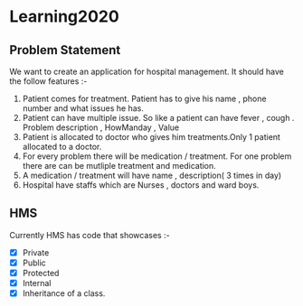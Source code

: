 # Learning2020

## Problem Statement

We want to create an application for hospital management. It should have the follow features :-

1. Patient comes for treatment. Patient has to give his name , phone number and what issues he has.
2. Patient can have multiple issue. So like a patient can have fever , cough . Problem description , HowManday , Value
3. Patient is allocated to doctor who gives him treatments.Only 1 patient allocated to a doctor.
4. For every problem there will be medication / treatment. For one problem there are can be mutliple treatment and medication.
5. A medication / treatment will have name , description( 3 times in day)
6. Hospital have staffs which are Nurses , doctors  and  ward boys.

## HMS
Currently HMS has code that showcases :-
- [x] Private
- [x] Public
- [x] Protected
- [x] Internal
- [x] Inheritance of a class.
